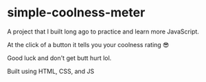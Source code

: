 # simple-coolness-meter
A project that I built long ago to practice and learn more JavaScript. 

At the click of a button it tells you your coolness rating 😎 

Good luck and don't get butt hurt lol.

Built using HTML, CSS, and JS
